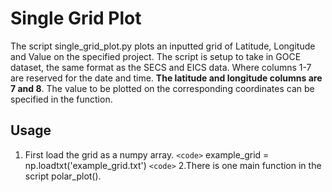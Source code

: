 # Single Grid Plot
The script single_grid_plot.py plots an inputted grid of Latitude, Longitude and Value on the specified project. 
The script is setup to take in GOCE dataset, the same format as the SECS and EICS data. Where columns 1-7 are 
reserved for the date and time. **The latitude and longitude columns are 7 and 8**. The value to be plotted on the 
corresponding coordinates can be specified in the function. 

Usage
------
1. First load the grid as a numpy array. 
    `<code>` example_grid = np.loadtxt('example_grid.txt') `<code>`
2.There is one main function in the script polar_plot().